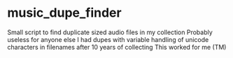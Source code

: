 # music_dupe_finder
Small script to find duplicate sized audio files in my collection
Probably useless for anyone else
I had dupes with variable handling of unicode characters in filenames after 10 years of collecting
This worked for me (TM)
